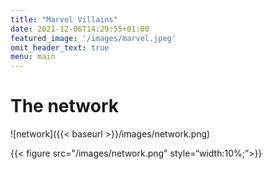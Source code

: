 ```yaml
---
title: "Marvel Villains"
date: 2021-12-06T14:29:55+01:00
featured_image: '/images/marvel.jpeg'
omit_header_text: true
menu: main
---
```


# The network

![network]({{< baseurl >}}/images/network.png)


{{< figure src="/images/network.png" style=“width:10%;”>}}


